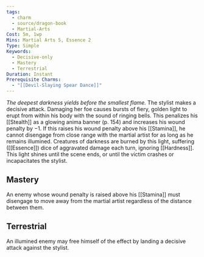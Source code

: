 ```yaml
---
tags:
  - charm
  - source/dragon-book
  - Martial-Arts
Cost: 5m, 1wp
Mins: Martial Arts 5, Essence 2
Type: Simple
Keywords:
  - Decisive-only
  - Mastery
  - Terrestrial
Duration: Instant
Prerequisite Charms:
  - "[[Devil-Slaying Spear Dance]]"
---
```

*The deepest darkness yields before the smallest flame.*
The stylist makes a decisive attack. Damaging her foe causes bursts of fiery, golden light to erupt from within his body with the sound of ringing bells. This penalizes his [[Stealth]] as a glowing anima banner (p. 154) and increases his wound penalty by −1. If this raises his wound penalty above his [[Stamina]], he cannot disengage from close range with the martial artist for as long as he remains illumined. 
Creatures of darkness are burned by this light, suffering ([[Essence]]) dice of aggravated damage each turn, ignoring [[Hardness]]. This light shines until the scene ends, or until the victim crashes or incapacitates the stylist. 
## Mastery
An enemy whose wound penalty is raised above his [[Stamina]] must disengage to move away from the martial artist regardless of the distance between them. 
## Terrestrial
An illumined enemy may free himself of the effect by landing a decisive attack against the stylist.